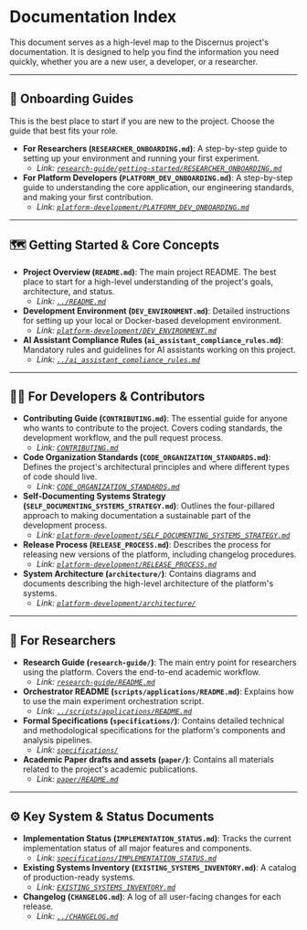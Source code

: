 # Documentation Index

This document serves as a high-level map to the Discernus project's documentation. It is designed to help you find the information you need quickly, whether you are a new user, a developer, or a researcher.

---

## 🚀 Onboarding Guides

This is the best place to start if you are new to the project. Choose the guide that best fits your role.

-   **For Researchers (`RESEARCHER_ONBOARDING.md`)**: A step-by-step guide to setting up your environment and running your first experiment.
    -   *Link: [`research-guide/getting-started/RESEARCHER_ONBOARDING.md`](research-guide/getting-started/RESEARCHER_ONBOARDING.md)*
-   **For Platform Developers (`PLATFORM_DEV_ONBOARDING.md`)**: A step-by-step guide to understanding the core application, our engineering standards, and making your first contribution.
    -   *Link: [`platform-development/PLATFORM_DEV_ONBOARDING.md`](platform-development/PLATFORM_DEV_ONBOARDING.md)*

---

## 🗺️ Getting Started & Core Concepts

-   **Project Overview (`README.md`)**: The main project README. The best place to start for a high-level understanding of the project's goals, architecture, and status.
    -   *Link: [`../README.md`](../README.md)*
-   **Development Environment (`DEV_ENVIRONMENT.md`)**: Detailed instructions for setting up your local or Docker-based development environment.
    -   *Link: [`platform-development/DEV_ENVIRONMENT.md`](platform-development/DEV_ENVIRONMENT.md)*
-   **AI Assistant Compliance Rules (`ai_assistant_compliance_rules.md`)**: Mandatory rules and guidelines for AI assistants working on this project.
    -   *Link: [`../ai_assistant_compliance_rules.md`](../ai_assistant_compliance_rules.md)*

---

## 👨‍💻 For Developers & Contributors

-   **Contributing Guide (`CONTRIBUTING.md`)**: The essential guide for anyone who wants to contribute to the project. Covers coding standards, the development workflow, and the pull request process.
    -   *Link: [`CONTRIBUTING.md`](CONTRIBUTING.md)*
-   **Code Organization Standards (`CODE_ORGANIZATION_STANDARDS.md`)**: Defines the project's architectural principles and where different types of code should live.
    -   *Link: [`CODE_ORGANIZATION_STANDARDS.md`](CODE_ORGANIZATION_STANDARDS.md)*
-   **Self-Documenting Systems Strategy (`SELF_DOCUMENTING_SYSTEMS_STRATEGY.md`)**: Outlines the four-pillared approach to making documentation a sustainable part of the development process.
    -   *Link: [`platform-development/SELF_DOCUMENTING_SYSTEMS_STRATEGY.md`](platform-development/SELF_DOCUMENTING_SYSTEMS_STRATEGY.md)*
-   **Release Process (`RELEASE_PROCESS.md`)**: Describes the process for releasing new versions of the platform, including changelog procedures.
    -   *Link: [`platform-development/RELEASE_PROCESS.md`](platform-development/RELEASE_PROCESS.md)*
-   **System Architecture (`architecture/`)**: Contains diagrams and documents describing the high-level architecture of the platform's systems.
    -   *Link: [`platform-development/architecture/`](platform-development/architecture/)*

---

## 🔬 For Researchers

-   **Research Guide (`research-guide/`)**: The main entry point for researchers using the platform. Covers the end-to-end academic workflow.
    -   *Link: [`research-guide/README.md`](research-guide/README.md)*
-   **Orchestrator README (`scripts/applications/README.md`)**: Explains how to use the main experiment orchestration script.
    -   *Link: [`../scripts/applications/README.md`](../scripts/applications/README.md)*
-   **Formal Specifications (`specifications/`)**: Contains detailed technical and methodological specifications for the platform's components and analysis pipelines.
    -   *Link: [`specifications/`](specifications/)*
-   **Academic Paper drafts and assets (`paper/`)**: Contains all materials related to the project's academic publications.
    -   *Link: [`paper/README.md`](paper/README.md)*

---

## ⚙️ Key System & Status Documents

-   **Implementation Status (`IMPLEMENTATION_STATUS.md`)**: Tracks the current implementation status of all major features and components.
    -   *Link: [`specifications/IMPLEMENTATION_STATUS.md`](specifications/IMPLEMENTATION_STATUS.md)*
-   **Existing Systems Inventory (`EXISTING_SYSTEMS_INVENTORY.md`)**: A catalog of production-ready systems.
    -   *Link: [`EXISTING_SYSTEMS_INVENTORY.md`](EXISTING_SYSTEMS_INVENTORY.md)*
-   **Changelog (`CHANGELOG.md`)**: A log of all user-facing changes for each release.
    -   *Link: [`../CHANGELOG.md`](../CHANGELOG.md)*